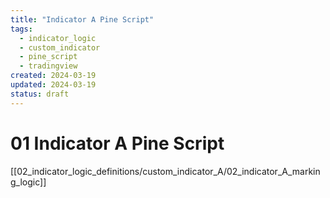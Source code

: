 ```yaml
---
title: "Indicator A Pine Script"
tags:
  - indicator_logic
  - custom_indicator
  - pine_script
  - tradingview
created: 2024-03-19
updated: 2024-03-19
status: draft
---
```


# 01 Indicator A Pine Script

[[02_indicator_logic_definitions/custom_indicator_A/02_indicator_A_marking_logic]]

